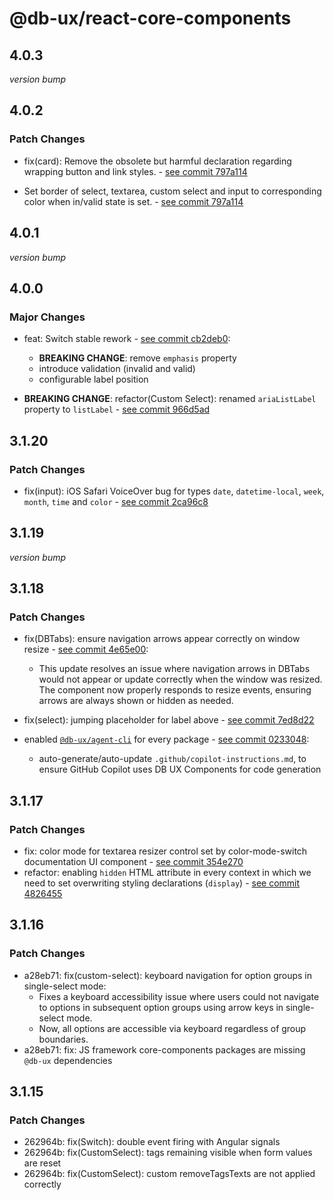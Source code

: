 # @db-ux/react-core-components

## 4.0.3

_version bump_


## 4.0.2

### Patch Changes

- fix(card): Remove the obsolete but harmful declaration regarding wrapping button and link styles. - [see commit 797a114](https://github.com/db-ux-design-system/core-web/commit/797a114d7abc680667276f8ffc2f7f4482d89d3e)

- Set border of select, textarea, custom select and input to corresponding color when in/valid state is set. - [see commit 797a114](https://github.com/db-ux-design-system/core-web/commit/797a114d7abc680667276f8ffc2f7f4482d89d3e)

## 4.0.1

_version bump_

## 4.0.0

### Major Changes

- feat: Switch stable rework - [see commit cb2deb0](https://github.com/db-ux-design-system/core-web/commit/cb2deb0f1c54900d1967483aea05d81279c02f59):
  - **BREAKING CHANGE**: remove `emphasis` property
  - introduce validation (invalid and valid)
  - configurable label position

- **BREAKING CHANGE**: refactor(Custom Select): renamed `ariaListLabel` property to `listLabel` - [see commit 966d5ad](https://github.com/db-ux-design-system/core-web/commit/966d5ad01f00d0ca1707cc316a63e2d431fff1e9)

## 3.1.20

### Patch Changes

- fix(input): iOS Safari VoiceOver bug for types `date`, `datetime-local`, `week`, `month`, `time` and `color` - [see commit 2ca96c8](https://github.com/db-ux-design-system/core-web/commit/2ca96c8852b7413f9a3281d69e9c4fc6f79c4f13)

## 3.1.19

_version bump_

## 3.1.18

### Patch Changes

- fix(DBTabs): ensure navigation arrows appear correctly on window resize - [see commit 4e65e00](https://github.com/db-ux-design-system/core-web/commit/4e65e00d280cae18baee03b5a7a9b13eec063835):
  - This update resolves an issue where navigation arrows in DBTabs would not appear or update correctly when the window was resized. The component now properly responds to resize events, ensuring arrows are always shown or hidden as needed.

- fix(select): jumping placeholder for label above - [see commit 7ed8d22](https://github.com/db-ux-design-system/core-web/commit/7ed8d2225102e0e9044437e95917e11eef4bc73f)

- enabled [`@db-ux/agent-cli`](https://www.npmjs.com/package/@db-ux/agent-cli) for every package - [see commit 0233048](https://github.com/db-ux-design-system/core-web/commit/023304869e61f5a506dca66a22d69e5f3d70f4d0):
  - auto-generate/auto-update `.github/copilot-instructions.md`, to ensure GitHub Copilot uses DB UX Components for code generation

## 3.1.17

### Patch Changes

- fix: color mode for textarea resizer control set by color-mode-switch documentation UI component  - [see commit 354e270](https://github.com/db-ux-design-system/core-web/commit/354e27029a4378288a97ed5e31b75c11758f0c01)
- refactor: enabling `hidden` HTML attribute in every context in which we need to set overwriting styling declarations (`display`) - [see commit 4826455](https://github.com/db-ux-design-system/core-web/commit/4826455637590b6ae780afb93abb9effe9380342)

## 3.1.16

### Patch Changes

- a28eb71: fix(custom-select): keyboard navigation for option groups in single-select mode:
  - Fixes a keyboard accessibility issue where users could not navigate to options in subsequent option groups using arrow keys in single-select mode.
  - Now, all options are accessible via keyboard regardless of group boundaries.
- a28eb71: fix: JS framework core-components packages are missing `@db-ux` dependencies

## 3.1.15

### Patch Changes

- 262964b: fix(Switch): double event firing with Angular signals
- 262964b: fix(CustomSelect): tags remaining visible when form values are reset
- 262964b: fix(CustomSelect): custom removeTagsTexts are not applied correctly
